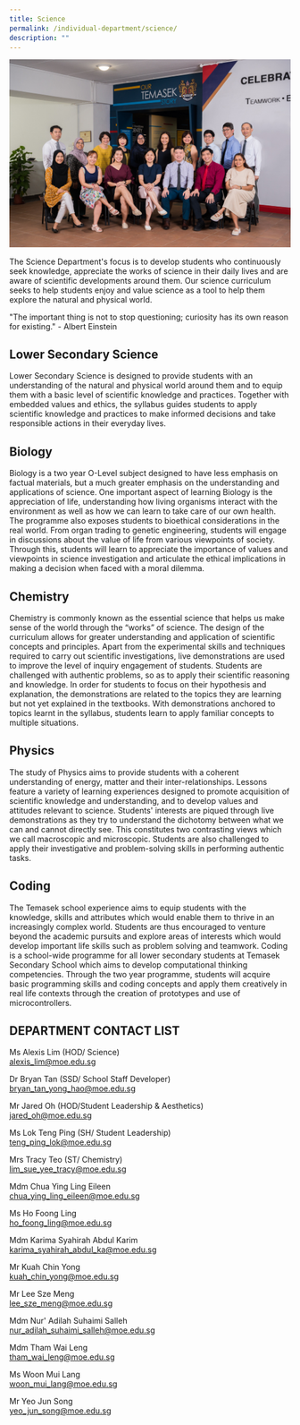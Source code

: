 ```yaml
---
title: Science
permalink: /individual-department/science/
description: ""
---
```

![](/images/2023%20dept%20science.png)

The Science Department's focus is to develop students who continuously seek knowledge, appreciate the works of science in their daily lives and are aware of scientific developments around them. Our science curriculum seeks to help students enjoy and value science as a tool to help them explore the natural and physical world.  

"The important thing is not to stop questioning; curiosity has its own reason for existing." - Albert Einstein

  

## Lower Secondary Science

Lower Secondary Science is designed to provide students with an understanding of the natural and physical world around them and to equip them with a basic level of scientific knowledge and practices. Together with embedded values and ethics, the syllabus guides students to apply scientific knowledge and practices to make informed decisions and take responsible actions in their everyday lives.

  

## Biology

Biology is a two year O-Level subject designed to have less emphasis on factual materials, but a much greater emphasis on the understanding and applications of science. One important aspect of learning Biology is the appreciation of life, understanding how living organisms interact with the environment as well as how we can learn to take care of our own health. The programme also exposes students to bioethical considerations in the real world. From organ trading to genetic engineering, students will engage in discussions about the value of life from various viewpoints of society. Through this, students will learn to appreciate the importance of values and viewpoints in science investigation and articulate the ethical implications in making a decision when faced with a moral dilemma.

  

## Chemistry

Chemistry is commonly known as the essential science that helps us make sense of the world through the “works” of science. The design of the curriculum allows for greater understanding and application of scientific concepts and principles. Apart from the experimental skills and techniques required to carry out scientific investigations, live demonstrations are used to improve the level of inquiry engagement of students. Students are challenged with authentic problems, so as to apply their scientific reasoning and knowledge. In order for students to focus on their hypothesis and explanation, the demonstrations are related to the topics they are learning but not yet explained in the textbooks. With demonstrations anchored to topics learnt in the syllabus, students learn to apply familiar concepts to multiple situations.

  

## Physics

The study of Physics aims to provide students with a coherent understanding of energy, matter and their inter-relationships. Lessons feature a variety of learning experiences designed to promote acquisition of scientific knowledge and understanding, and to develop values and attitudes relevant to science. Students' interests are piqued through live demonstrations as they try to understand the dichotomy between what we can and cannot directly see. This constitutes two contrasting views which we call macroscopic and microscopic. Students are also challenged to apply their investigative and problem-solving skills in performing authentic tasks.

  

## Coding

The Temasek school experience aims to equip students with the knowledge, skills and attributes which would enable them to thrive in an increasingly complex world. Students are thus encouraged to venture beyond the academic pursuits and explore areas of interests which would develop important life skills such as problem solving and teamwork. Coding is a school-wide programme for all lower secondary students at Temasek Secondary School which aims to develop computational thinking competencies. Through the two year programme, students will acquire basic programming skills and coding concepts and apply them creatively in real life contexts through the creation of prototypes and use of microcontrollers.

  

## DEPARTMENT CONTACT LIST
  

Ms Alexis Lim (HOD/ Science)  
alexis_lim@moe.edu.sg  

  

Dr Bryan Tan (SSD/ School Staff Developer)  
bryan_tan_yong_hao@moe.edu.sg  

  

Mr Jared Oh (HOD/Student Leadership & Aesthetics)  
jared_oh@moe.edu.sg

  

Ms Lok Teng Ping (SH/ Student Leadership)   
teng_ping_lok@moe.edu.sg

  

Mrs Tracy Teo (ST/ Chemistry)  
lim_sue_yee_tracy@moe.edu.sg

  

Mdm Chua Ying Ling Eileen  
chua_ying_ling_eileen@moe.edu.sg



Ms Ho Foong Ling  
ho_foong_ling@moe.edu.sg

  

Mdm Karima Syahirah Abdul Karim  
karima_syahirah_abdul_ka@moe.edu.sg  

  

Mr Kuah Chin Yong  
kuah_chin_yong@moe.edu.sg  

  

Mr Lee Sze Meng  
lee_sze_meng@moe.edu.sg  

  


Mdm Nur' Adilah Suhaimi Salleh  
nur_adilah_suhaimi_salleh@moe.edu.sg  

   

  

Mdm Tham Wai Leng  
tham_wai_leng@moe.edu.sg  



  

Ms Woon Mui Lang  
woon_mui_lang@moe.edu.sg  

  

Mr Yeo Jun Song  
yeo_jun_song@moe.edu.sg